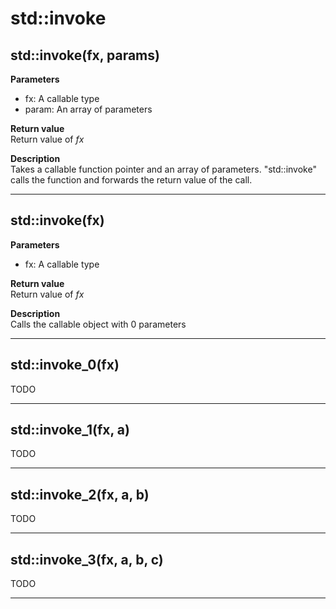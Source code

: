 # std::invoke

## std::invoke(fx, params)
**Parameters**
* fx: A callable type
* param: An array of parameters

**Return value**  
Return value of _fx_

**Description**  
Takes a callable function pointer and an array of parameters.
"std::invoke" calls the function and forwards the return value of the call.

---



## std::invoke(fx)
**Parameters**
* fx: A callable type

**Return value**  
Return value of _fx_

**Description**  
Calls the callable object with 0 parameters

---



## std::invoke_0(fx)
TODO

---



## std::invoke_1(fx, a)
TODO

---



## std::invoke_2(fx, a, b)
TODO

---



## std::invoke_3(fx, a, b, c)
TODO

---


